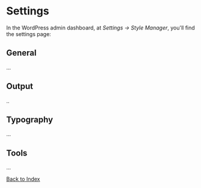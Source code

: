 # Settings

In the WordPress admin dashboard, at _Settings &rarr; Style Manager_, you'll find the settings page:

## General

...

## Output

..

## Typography

...

## Tools

...

[Back to Index](index.md)

